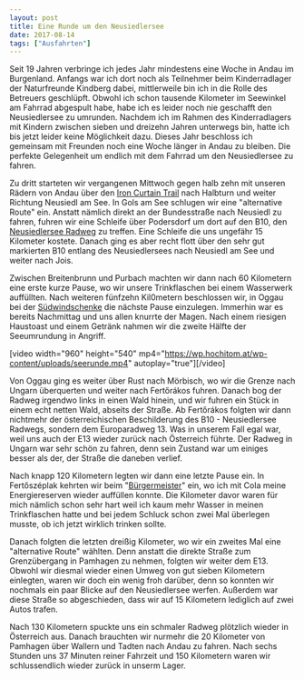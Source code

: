 ```yaml
---
layout: post
title: Eine Runde um den Neusiedlersee
date: 2017-08-14
tags: ["Ausfahrten"]
---
```


Seit 19 Jahren verbringe ich jedes Jahr mindestens eine Woche in Andau im Burgenland. Anfangs war ich dort noch als Teilnehmer beim Kinderradlager der Naturfreunde Kindberg dabei, mittlerweile bin ich in die Rolle des Betreuers geschlüpft. Obwohl ich schon tausende Kilometer im Seewinkel am Fahrrad abgespult habe, habe ich es leider noch nie geschafft den Neusiedlersee zu umrunden. Nachdem ich im Rahmen des Kinderradlagers mit Kindern zwischen sieben und dreizehn Jahren unterwegs bin, hatte ich bis jetzt leider keine Möglichkeit dazu. Dieses Jahr beschloss ich gemeinsam mit Freunden noch eine Woche länger in Andau zu bleiben. Die perfekte Gelegenheit um endlich mit dem Fahrrad um den Neusiedlersee zu fahren.

<!--more-->

Zu dritt starteten wir vergangenen Mittwoch gegen halb zehn mit unseren Rädern von Andau über den [Iron Curtain Trail](http://www.ironcurtaintrail.eu/) nach Halbturn und weiter Richtung Neusiedl am See. In Gols am See schlugen wir eine "alternative Route" ein. Anstatt nämlich direkt an der Bundesstraße nach Neusiedl zu fahren, fuhren wir eine Schleife über Podersdorf um dort auf den B10, den [Neusiedlersee Radweg](http://www.bergfex.at/sommer/burgenland/touren/radfahren/28065,neusiedlersee-radweg-b10/) zu treffen. Eine Schleife die uns ungefähr 15 Kilometer kostete. Danach ging es aber recht flott über den sehr gut markierten B10 entlang des Neusiedlersees nach Neusiedl am See und weiter nach Jois.

Zwischen Breitenbrunn und Purbach machten wir dann nach 60 Kilometern eine erste kurze Pause, wo wir unsere Trinkflaschen bei einem Wasserwerk auffüllten. Nach weiteren fünfzehn Kil0metern beschlossen wir, in Oggau bei der [Südwindschenke](https://de.foursquare.com/v/s%C3%BCdwindschenke/50434c7fe4b043734b89302e) die nächste Pause einzulegen. Immerhin war es bereits Nachmittag und uns allen knurrte der Magen. Nach einem riesigen Haustoast und einem Getränk nahmen wir die zweite Hälfte der Seeumrundung in Angriff.

[video width="960" height="540" mp4="https://wp.hochitom.at/wp-content/uploads/seerunde.mp4" autoplay="true"][/video]

Von Oggau ging es weiter über Rust nach Mörbisch, wo wir die Grenze nach Ungarn überquerten und weiter nach Fertőrákos fuhren. Danach bog der Radweg irgendwo links in einen Wald hinein, und wir fuhren ein Stück in einem echt netten Wald, abseits der Straße. Ab Fertőrákos folgten wir dann nichtmehr der österreichischen Beschilderung des B10 - Neusiedlersee Radwegs, sondern dem Europaradweg 13. Was in unserem Fall egal war, weil uns auch der E13 wieder zurück nach Österreich führte. Der Radweg in Ungarn war sehr schön zu fahren, denn sein Zustand war um einiges besser als der, der Straße die daneben verlief.

Nach knapp 120 Kilometern legten wir dann eine letzte Pause ein. In Fertőszéplak kehrten wir beim "[Bürgermeister](http://www.polgarmestervendeglo.hu/de/)" ein, wo ich mit Cola meine Energiereserven wieder auffüllen konnte. Die Kilometer davor waren für mich nämlich schon sehr hart weil ich kaum mehr Wasser in meinen Trinkflaschen hatte und bei jedem Schluck schon zwei Mal überlegen musste, ob ich jetzt wirklich trinken sollte.

Danach folgten die letzten dreißig Kilometer, wo wir ein zweites Mal eine "alternative Route" wählten. Denn anstatt die direkte Straße zum Grenzübergang in Pamhagen zu nehmen, folgten wir weiter dem E13. Obwohl wir diesmal wieder einen Umweg von gut sieben Kilometern einlegten, waren wir doch ein wenig froh darüber, denn so konnten wir nochmals ein paar Blicke auf den Neusiedlersee werfen. Außerdem war diese Straße so abgeschieden, dass wir auf 15 Kilometern lediglich auf zwei Autos trafen.

Nach 130 Kilometern spuckte uns ein schmaler Radweg plötzlich wieder in Österreich aus. Danach brauchten wir nurmehr die 20 Kilometer von Pamhagen über Wallern und Tadten nach Andau zu fahren. Nach sechs Stunden uns 37 Minuten reiner Fahrzeit und 150 Kilometern waren wir schlussendlich wieder zurück in unserm Lager.

<map type="strava" id="1125190911"></map>